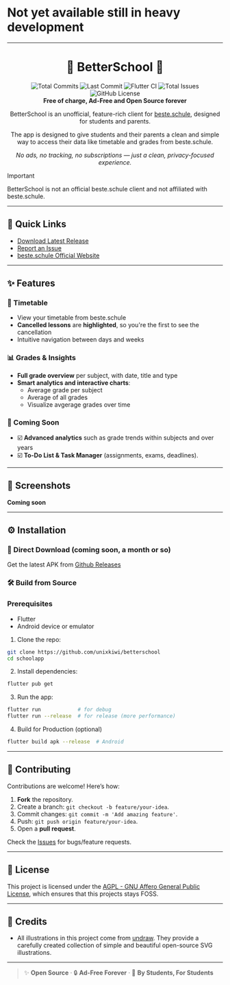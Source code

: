 # Not yet available still in heavy development

---

<h1 align="center">🏫 BetterSchool 🏫</h1>

<div align="center">
  <img src="https://img.shields.io/github/commit-activity/t/unixkiwi/betterschool?style=for-the-badge&logo=git&label=Total%20Commits" alt="Total Commits">
  <img src="https://img.shields.io/github/last-commit/unixkiwi/betterschool?style=for-the-badge&logo=github&label=Last%20Commit" alt="Last Commit">
  <img src="https://img.shields.io/github/actions/workflow/status/unixkiwi/betterschool/flutter_ci.yml?style=for-the-badge&logo=flutter&label=Flutter%20CI" alt="Flutter CI">
  <img src="https://img.shields.io/github/issues-raw/unixkiwi/betterschool?style=for-the-badge&logo=github&label=Total%20Issues" alt="Total Issues">
  <img src="https://img.shields.io/github/license/unixkiwi/betterschool?style=for-the-badge" alt="GitHub License">
</div>

<div align="center"><b>Free of charge, Ad-Free and Open Source forever</b></div>  
<p align="center">BetterSchool is an unofficial, feature-rich client for <a href="https://beste.schule">beste.schule</a>, designed for students and parents.</p>
<p align="center">The app is designed to give students and their parents a clean and simple way to access their data like timetable and grades from beste.schule.</p>
 
<p align="center"><i>No ads, no tracking, no subscriptions — just a clean, privacy-focused experience.</i></p>

> [!IMPORTANT]
> BetterSchool is not an official beste.schule client and not affiliated with beste.schule.

---

## 🔗 Quick Links

- [Download Latest Release](https://github.com/unixkiwi/betterschool/releases)
- [Report an Issue](https://github.com/unixkiwi/betterschool/issues)
- [beste.schule Official Website](https://beste.schule)

---

## ✨ Features

### 📅 Timetable

- View your timetable from beste.schule
- **Cancelled lessons** are **highlighted**, so you're the first to see the cancellation
- Intuitive navigation between days and weeks

### 📊 Grades & Insights

- **Full grade overview** per subject, with date, title and type
- **Smart analytics and interactive charts**:
  - Average grade per subject
  - Average of all grades
  - Visualize avgerage grades over time

### 🚧 Coming Soon

- ☑️ **Advanced analytics** such as grade trends within subjects and over years
- ☑️ **To-Do List & Task Manager** (assignments, exams, deadlines).

---

## 📱 Screenshots

**Coming soon**

---

## ⚙️ Installation

### 📲 Direct Download (coming soon, a month or so)

Get the latest APK from [Github Releases](https://github.com/unixkiwi/betterschool/releases)

### 🛠️ Build from Source

### Prerequisites

- Flutter
- Android device or emulator

1. Clone the repo:

```bash
git clone https://github.com/unixkiwi/betterschool
cd schoolapp
```

2. Install dependencies:

```bash
flutter pub get
```

3. Run the app:

```bash
flutter run            # for debug
flutter run --release  # for release (more performance)
```

4. Build for Production (optional)

```bash
flutter build apk --release  # Android
```

---

## 🤝 Contributing

Contributions are welcome! Here’s how:

1. **Fork** the repository.
2. Create a branch: `git checkout -b feature/your-idea`.
3. Commit changes: `git commit -m 'Add amazing feature'`.
4. Push: `git push origin feature/your-idea`.
5. Open a **pull request**.

Check the [Issues](https://github.com/unixkiwi/betterschool/issues) for bugs/feature requests.

---

## 📜 License

This project is licensed under the [AGPL - GNU Affero General Public License](https://github.com/unixkiwi/betterschool/blob/master/LICENSE), which ensures that this projects stays FOSS.

---

## 🙏 Credits

- All illustrations in this project come from [undraw](https://undraw.co). They provide a carefully created collection of simple and beautiful open-source SVG illustrations.

---

> ✨ **Open Source** · 🔒 **Ad-Free Forever** · 🚀 **By Students, For Students**

